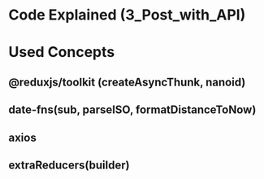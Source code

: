 # Code Explained (3_Post_with_API)

# Used Concepts

## @reduxjs/toolkit (createAsyncThunk, nanoid)

## date-fns(sub, parseISO, formatDistanceToNow)

## axios

## extraReducers(builder)

